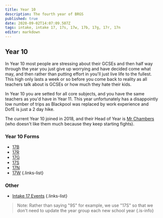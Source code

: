 ```yaml
---
title: Year 10
description: The fourth year of BRGS
published: true
date: 2020-09-02T14:07:09.507Z
tags: intake, intake 17, 17s, 17w, 17b, 17g, 17r, 17n
editor: markdown
---
```


## Year 10
 In Year 10 most people are stressing about their GCSEs and then half way through the year you just give up worrying and have decided come what may, and then rather than putting effort in you'll just live life to the fullest. This high only lasts a week or so before you come back to reality as all teachers talk about is GCSEs or how much they hate their kids.
 
 In Year 10 you are setted for all core subjects, and you have the same teachers as you'd have in Year 11. This year unfortunately has a disappointly low number of trips as Blackpool was replaced by work experience and DofE is just a 2 day hike.
 
The current Year 10 joined in 2018, and their Head of Year is [Mr Chambers](/teachers/mr-chambers) (who doesn't like them much because they keep starting fights).

### Year 10 Forms
- [17B](/students/intake17/b)
- [17R](/students/intake17/r)
- [17G](/students/intake17/g)
- [17S](/students/intake17/s)
- [17N](/students/intake17/n)
- [17W](/students/intake17/w)
{.links-list}

### Other
- [Intake 17 Events](/students/intake17/events)
{.links-list}

> Note:  Rather than saying "9S" for example, we use "17S" so that we don't need to update the year group each new school year
{.is-info}